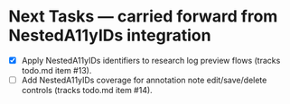 # Next Tasks — carried forward from NestedA11yIDs integration

- [x] Apply NestedA11yIDs identifiers to research log preview flows (tracks todo.md item #13).
- [ ] Add NestedA11yIDs coverage for annotation note edit/save/delete controls (tracks todo.md item #14).
